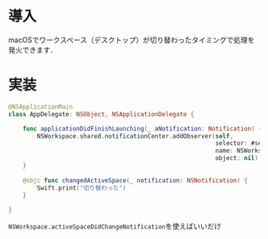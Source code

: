 <!-- title:Swift：ワークスペースの切り替えを監視する -->
# 導入
macOSでワークスペース（デスクトップ）が切り替わったタイミングで処理を発火できます．

# 実装
```swift:Appdelegate.swift
@NSApplicationMain
class AppDelegate: NSObject, NSApplicationDelegate {

    func applicationDidFinishLaunching(_ aNotification: Notification) {	
        NSWorkspace.shared.notificationCenter.addObserver(self,
                                                          selector: #selector(changedActiveSpace(_:)),
                                                          name: NSWorkspace.activeSpaceDidChangeNotification,
                                                          object: nil)
    }
    
    @objc func changedActiveSpace(_ notification: NSNotification) {
        Swift.print("切り替わった")
    }
    
}
```
`NSWorkspace.activeSpaceDidChangeNotification`を使えばいいだけ
